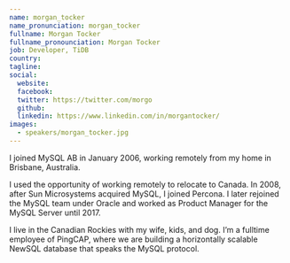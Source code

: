 ```yaml
---
name: morgan_tocker
name_pronunciation: morgan_tocker
fullname: Morgan Tocker
fullname_pronounciation: Morgan Tocker
job: Developer, TiDB 
country: 
tagline: 
social:
  website: 
  facebook:
  twitter: https://twitter.com/morgo
  github: 
  linkedin: https://www.linkedin.com/in/morgantocker/
images:
  - speakers/morgan_tocker.jpg
---
```


I joined MySQL AB in January 2006, working remotely from my home in Brisbane, Australia.

I used the opportunity of working remotely to relocate to Canada. In 2008, after Sun Microsystems acquired MySQL, I joined Percona. I later rejoined the MySQL team under Oracle and worked as Product Manager for the MySQL Server until 2017.

I live in the Canadian Rockies with my wife, kids, and dog. I’m a fulltime employee of PingCAP, where we are building a horizontally scalable NewSQL database that speaks the MySQL protocol.